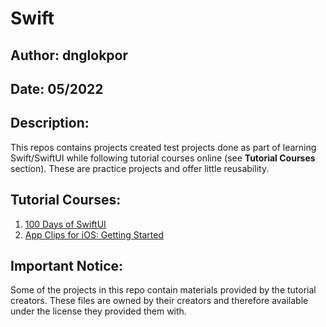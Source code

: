 # Swift
## Author: dnglokpor
## Date: 05/2022

## Description:
This repos contains projects created test projects done as part of learning Swift/SwiftUI while following tutorial courses online (see **Tutorial Courses** section). These are practice projects and offer little reusability.

## Tutorial Courses:
1. [100 Days of SwiftUI]
2. [App Clips for iOS: Getting Started]

## Important Notice:
Some of the projects in this repo contain materials provided by the tutorial creators. These files are owned by their creators and therefore available under the license they provided them with.

[//]: # (references: )
[100 Days of SwiftUI]: <https://hackingwithswift.com/100/swiftui>
[App Clips for iOS: Getting Started]: <https://raywenderlich.com/14455571-app-clips>
